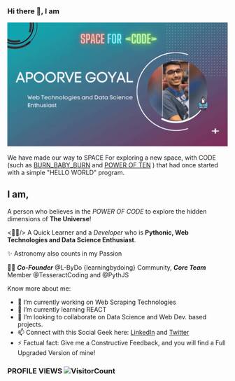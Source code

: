 ### Hi there 👋, I am

![](https://github.com/Apoorve73/Apoorve73/blob/master/Apoorve73.gif)

We have made our way to SPACE For exploring a new space, with CODE (such as [BURN_BABY_BURN](https://github.com/chrislgarry/Apollo-11) and [POWER OF TEN](https://en.wikipedia.org/wiki/The_Power_of_10:_Rules_for_Developing_Safety-Critical_Code#:~:text=The%20Power%20of%2010%20Rules,to%20review%20or%20statically%20analyze.) ) that had once started with a simple "HELLO WORLD" program.

## I am,
 A person who believes in the *POWER OF CODE* to explore the hidden dimensions of **The Universe**!

<👨‍💻/> A Quick Learner and a *Developer* who is **Pythonic, Web Technologies and Data Science Enthusiast**.

✨ Astronomy also counts in my Passion

👨‍🎓 ***Co-Founder*** @L-ByDo {learningbydoing} Community, ***Core Team*** Member @TesseractCoding and @PythJS
<!--
**Apoorve73/Apoorve73** is a ✨ _special_ ✨ repository because its `README.md` (this file) appears on your GitHub profile.-->

Know more about me:

- 🔭 I’m currently working on Web Scraping Technologies
- 🌱 I’m currently learning REACT
- 👯 I’m looking to collaborate on Data Science and Web Dev. based projects.<!-- 🤔 I’m looking for help with ... - 💬 Ask me about -->
- 📫 Connect with this Social Geek here: [LinkedIn](https://www.linkedin.com/in/apoorve-goyal) and [Twitter](https://twitter.com/Apoorve582)<!-- - 😄 Pronouns: -->
- ⚡ Factual fact: Give me a Constructive Feedback, and you will find a Full Upgraded Version of mine!

### PROFILE VIEWS ![VisitorCount](https://profile-counter.glitch.me/Apoorve73/count.svg)
